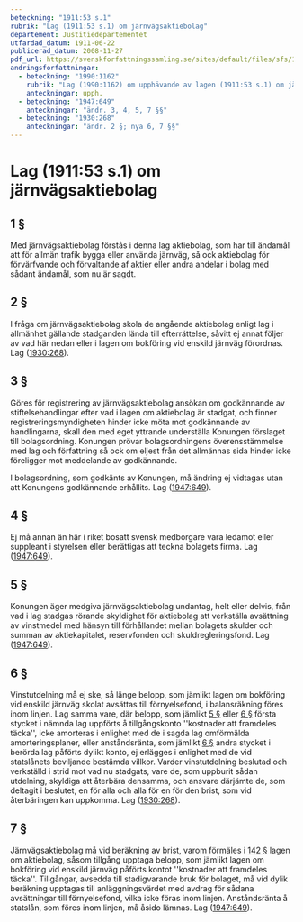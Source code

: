 ```yaml
---
beteckning: "1911:53 s.1"
rubrik: "Lag (1911:53 s.1) om järnvägsaktiebolag"
departement: Justitiedepartementet
utfardad_datum: 1911-06-22
publicerad_datum: 2008-11-27
pdf_url: https://svenskforfattningssamling.se/sites/default/files/sfs/1911-06/SFS1911-53.pdf
andringsforfattningar:
  - beteckning: "1990:1162"
    rubrik: "Lag (1990:1162) om upphävande av lagen (1911:53 s.1) om järnvägsaktiebolag"
    anteckningar: upph.
  - beteckning: "1947:649"
    anteckningar: "ändr. 3, 4, 5, 7 §§"
  - beteckning: "1930:268"
    anteckningar: "ändr. 2 §; nya 6, 7 §§"
---
```


# Lag (1911:53 s.1) om järnvägsaktiebolag

## 1 §

Med järnvägsaktiebolag förstås i denna lag aktiebolag, som har till ändamål att för allmän trafik bygga eller använda järnväg, så ock aktiebolag för förvärfvande och förvaltande af aktier eller andra andelar i bolag med sådant ändamål, som nu är sagdt.

## 2 §

I fråga om järnvägsaktiebolag skola de angående aktiebolag enligt lag i allmänhet gällande stadganden lända till efterrättelse, såvitt ej annat följer av vad här nedan eller i lagen om bokföring vid enskild järnväg förordnas. Lag ([1930:268](https://selex.se/eli/sfs/1930/268)).

## 3 §

Göres för registrering av järnvägsaktiebolag ansökan om godkännande av stiftelsehandlingar efter vad i lagen om aktiebolag är stadgat, och finner registreringsmyndigheten hinder icke möta mot godkännande av handlingarna, skall den med eget yttrande underställa Konungen förslaget till bolagsordning. Konungen prövar bolagsordningens överensstämmelse med lag och författning så ock om eljest från det allmännas sida hinder icke föreligger mot meddelande av godkännande.

I bolagsordning, som godkänts av Konungen, må ändring ej vidtagas utan att Konungens godkännande erhållits. Lag ([1947:649](https://selex.se/eli/sfs/1947/649)).

## 4 §

Ej må annan än här i riket bosatt svensk medborgare vara ledamot eller suppleant i styrelsen eller berättigas att teckna bolagets firma. Lag ([1947:649](https://selex.se/eli/sfs/1947/649)).

## 5 §

Konungen äger medgiva järnvägsaktiebolag undantag, helt eller delvis, från vad i lag stadgas rörande skyldighet för aktiebolag att verkställa avsättning av vinstmedel med hänsyn till förhållandet mellan bolagets skulder och summan av aktiekapitalet, reservfonden och skuldregleringsfond. Lag ([1947:649](https://selex.se/eli/sfs/1947/649)).

## 6 §

Vinstutdelning må ej ske, så länge belopp, som jämlikt lagen om bokföring vid enskild järnväg skolat avsättas till förnyelsefond, i balansräkning föres inom linjen. Lag samma vare, där belopp, som jämlikt [5 §](#5) eller [6 §](#6) första stycket i nämnda lag uppförts å tillgångskonto ''kostnader att framdeles täcka'', icke amorteras i enlighet med de i sagda lag omförmälda amorteringsplaner, eller anståndsränta, som jämlikt [6 §](#6) andra stycket i berörda lag påförts dylikt konto, ej erlägges i enlighet med de vid statslånets beviljande bestämda villkor. Varder vinstutdelning beslutad och verkställd i strid mot vad nu stadgats, vare de, som uppburit sådan utdelning, skyldiga att återbära densamma, och ansvare därjämte de, som deltagit i beslutet, en för alla och alla för en för den brist, som vid återbäringen kan uppkomma. Lag ([1930:268](https://selex.se/eli/sfs/1930/268)).

## 7 §

Järnvägsaktiebolag må vid beräkning av brist, varom förmäles i [142 §](#142) lagen om aktiebolag, såsom tillgång upptaga belopp, som jämlikt lagen om bokföring vid enskild järnväg påförts kontot ''kostnader att framdeles täcka''. Tillgångar, avsedda till stadigvarande bruk för bolaget, må vid dylik beräkning upptagas till anläggningsvärdet med avdrag för sådana avsättningar till förnyelsefond, vilka icke föras inom linjen. Anståndsränta å statslån, som föres inom linjen, må åsido lämnas. Lag ([1947:649](https://selex.se/eli/sfs/1947/649)).